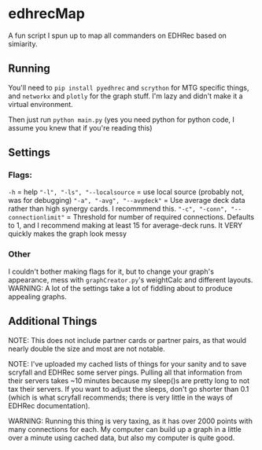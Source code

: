 # edhrecMap
 
A fun script I spun up to map all commanders on EDHRec based on simiarity.

## Running

You'll need to `pip install pyedhrec` and `scrython` for MTG specific things, and `networkx` and `plotly` for the graph stuff. I'm lazy and didn't make it a virtual environment.

Then just run `python main.py` (yes you need python for python code, I assume you knew that if you're reading this)

## Settings

### Flags:
`-h` = help
`"-l", "-ls", "--localsource` = use local source (probably not, was for debugging)
`"-a", "-avg", "--avgdeck"` = Use average deck data rather than high synergy cards. I recommmend this.
`"-c", "-conn", "--connectionlimit"` = Threshold for number of required connections. Defaults to 1, and I recommend making at least 15 for average-deck runs. It VERY quickly makes the graph look messy

### Other
I couldn't bother making flags for it, but to change your graph's appearance, mess with `graphCreator.py`'s weightCalc and different layouts. 
WARNING: A lot of the settings take a lot of fiddling about to produce appealing graphs.

## Additional Things
NOTE: This does not include partner cards or partner pairs, as that would nearly double the size and most are not notable.

NOTE: I've uploaded my cached lists of things for your sanity and to save scryfall and EDHRec some server pings. Pulling all that information from their servers takes ~10 minutes because my sleep()s are pretty long to not tax their servers. If you want to adjust the sleeps, don't go shorter than 0.1 (which is what scryfall recommends; there is very little in the ways of EDHRec documentation).

WARNING: Running this thing is very taxing, as it has over 2000 points with many connections for each. My computer can build up a graph in a little over a minute using cached data, but also my computer is quite good.

